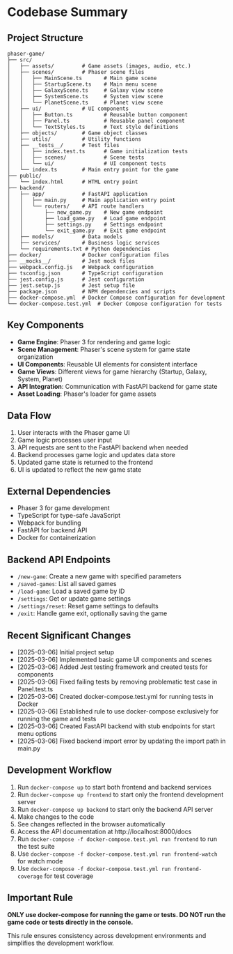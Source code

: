 # Codebase Summary

## Project Structure
```
phaser-game/
├── src/
│   ├── assets/         # Game assets (images, audio, etc.)
│   ├── scenes/         # Phaser scene files
│   │   ├── MainScene.ts       # Main game scene
│   │   ├── StartupScene.ts    # Main menu scene
│   │   ├── GalaxyScene.ts     # Galaxy view scene
│   │   ├── SystemScene.ts     # System view scene
│   │   └── PlanetScene.ts     # Planet view scene
│   ├── ui/             # UI components
│   │   ├── Button.ts          # Reusable button component
│   │   ├── Panel.ts           # Reusable panel component
│   │   └── TextStyles.ts      # Text style definitions
│   ├── objects/        # Game object classes
│   ├── utils/          # Utility functions
│   ├── __tests__/      # Test files
│   │   ├── index.test.ts      # Game initialization tests
│   │   ├── scenes/            # Scene tests
│   │   └── ui/                # UI component tests
│   └── index.ts        # Main entry point for the game
├── public/
│   └── index.html      # HTML entry point
├── backend/
│   ├── app/            # FastAPI application
│   │   ├── main.py     # Main application entry point
│   │   └── routers/    # API route handlers
│   │       ├── new_game.py    # New game endpoint
│   │       ├── load_game.py   # Load game endpoint
│   │       ├── settings.py    # Settings endpoint
│   │       └── exit_game.py   # Exit game endpoint
│   ├── models/         # Data models
│   ├── services/       # Business logic services
│   └── requirements.txt # Python dependencies
├── docker/             # Docker configuration files
├── __mocks__/          # Jest mock files
├── webpack.config.js   # Webpack configuration
├── tsconfig.json       # TypeScript configuration
├── jest.config.js      # Jest configuration
├── jest.setup.js       # Jest setup file
├── package.json        # NPM dependencies and scripts
├── docker-compose.yml  # Docker Compose configuration for development
└── docker-compose.test.yml  # Docker Compose configuration for tests
```

## Key Components
- **Game Engine**: Phaser 3 for rendering and game logic
- **Scene Management**: Phaser's scene system for game state organization
- **UI Components**: Reusable UI elements for consistent interface
- **Game Views**: Different views for game hierarchy (Startup, Galaxy, System, Planet)
- **API Integration**: Communication with FastAPI backend for game state
- **Asset Loading**: Phaser's loader for game assets

## Data Flow
1. User interacts with the Phaser game UI
2. Game logic processes user input
3. API requests are sent to the FastAPI backend when needed
4. Backend processes game logic and updates data store
5. Updated game state is returned to the frontend
6. UI is updated to reflect the new game state

## External Dependencies
- Phaser 3 for game development
- TypeScript for type-safe JavaScript
- Webpack for bundling
- FastAPI for backend API
- Docker for containerization

## Backend API Endpoints
- `/new-game`: Create a new game with specified parameters
- `/saved-games`: List all saved games
- `/load-game`: Load a saved game by ID
- `/settings`: Get or update game settings
- `/settings/reset`: Reset game settings to defaults
- `/exit`: Handle game exit, optionally saving the game

## Recent Significant Changes
- [2025-03-06] Initial project setup
- [2025-03-06] Implemented basic game UI components and scenes
- [2025-03-06] Added Jest testing framework and created tests for components
- [2025-03-06] Fixed failing tests by removing problematic test case in Panel.test.ts
- [2025-03-06] Created docker-compose.test.yml for running tests in Docker
- [2025-03-06] Established rule to use docker-compose exclusively for running the game and tests
- [2025-03-06] Created FastAPI backend with stub endpoints for start menu options
- [2025-03-06] Fixed backend import error by updating the import path in main.py

## Development Workflow
1. Run `docker-compose up` to start both frontend and backend services
2. Run `docker-compose up frontend` to start only the frontend development server
3. Run `docker-compose up backend` to start only the backend API server
4. Make changes to the code
5. See changes reflected in the browser automatically
6. Access the API documentation at http://localhost:8000/docs
7. Run `docker-compose -f docker-compose.test.yml run frontend` to run the test suite
8. Use `docker-compose -f docker-compose.test.yml run frontend-watch` for watch mode
9. Use `docker-compose -f docker-compose.test.yml run frontend-coverage` for test coverage

## Important Rule
**ONLY use docker-compose for running the game or tests. DO NOT run the game code or tests directly in the console.**

This rule ensures consistency across development environments and simplifies the development workflow.
